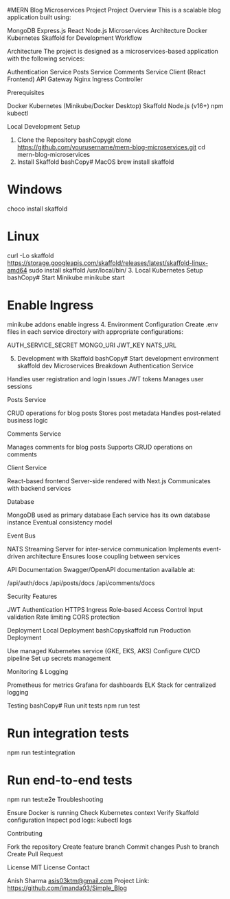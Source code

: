 #MERN Blog Microservices Project
Project Overview
This is a scalable blog application built using:

MongoDB
Express.js
React
Node.js
Microservices Architecture
Docker
Kubernetes
Skaffold for Development Workflow

Architecture
The project is designed as a microservices-based application with the following services:

Authentication Service
Posts Service
Comments Service
Client (React Frontend)
API Gateway
Nginx Ingress Controller

Prerequisites

Docker
Kubernetes (Minikube/Docker Desktop)
Skaffold
Node.js (v16+)
npm
kubectl

Local Development Setup
1. Clone the Repository
bashCopygit clone https://github.com/yourusername/mern-blog-microservices.git
cd mern-blog-microservices
2. Install Skaffold
bashCopy# MacOS
brew install skaffold

# Windows
choco install skaffold

# Linux
curl -Lo skaffold https://storage.googleapis.com/skaffold/releases/latest/skaffold-linux-amd64
sudo install skaffold /usr/local/bin/
3. Local Kubernetes Setup
bashCopy# Start Minikube
minikube start

# Enable Ingress
minikube addons enable ingress
4. Environment Configuration
Create .env files in each service directory with appropriate configurations:

AUTH_SERVICE_SECRET
MONGO_URI
JWT_KEY
NATS_URL

5. Development with Skaffold
bashCopy# Start development environment
skaffold dev
Microservices Breakdown
Authentication Service

Handles user registration and login
Issues JWT tokens
Manages user sessions

Posts Service

CRUD operations for blog posts
Stores post metadata
Handles post-related business logic

Comments Service

Manages comments for blog posts
Supports CRUD operations on comments

Client Service

React-based frontend
Server-side rendered with Next.js
Communicates with backend services

Database

MongoDB used as primary database
Each service has its own database instance
Eventual consistency model

Event Bus

NATS Streaming Server for inter-service communication
Implements event-driven architecture
Ensures loose coupling between services

API Documentation
Swagger/OpenAPI documentation available at:

/api/auth/docs
/api/posts/docs
/api/comments/docs

Security Features

JWT Authentication
HTTPS Ingress
Role-based Access Control
Input validation
Rate limiting
CORS protection

Deployment
Local Deployment
bashCopyskaffold run
Production Deployment

Use managed Kubernetes service (GKE, EKS, AKS)
Configure CI/CD pipeline
Set up secrets management

Monitoring & Logging

Prometheus for metrics
Grafana for dashboards
ELK Stack for centralized logging

Testing
bashCopy# Run unit tests
npm run test

# Run integration tests
npm run test:integration

# Run end-to-end tests
npm run test:e2e
Troubleshooting

Ensure Docker is running
Check Kubernetes context
Verify Skaffold configuration
Inspect pod logs: kubectl logs <pod-name>

Contributing

Fork the repository
Create feature branch
Commit changes
Push to branch
Create Pull Request

License
MIT License
Contact

Anish Sharma
asis03ktm@gmail.com
Project Link: https://github.com/imanda03/Simple_Blog
